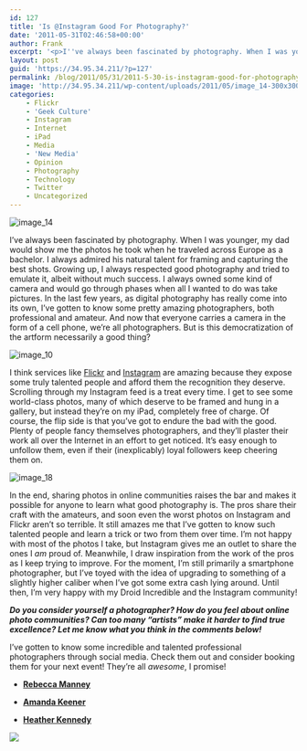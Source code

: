 ```yaml
---
id: 127
title: 'Is @Instagram Good For Photography?'
date: '2011-05-31T02:46:58+00:00'
author: Frank
excerpt: '<p>I''ve always been fascinated by photography. When I was younger, my dad would show me the photos he took when he traveled across Europe as a bachelor. I always admired his natural talent for framing and capturing the best shots. Growing up, I always respected good photography and tried to emulate it, albeit without much success. I always owned some kind of camera and would go through phases when all I wanted to do was take pictures. In the last few years, as digital photography has really come into its own, I''ve gotten to know some pretty amazing photographers, both professional and amateur. And now that everyone carries a camera in the form of a cell phone, we''re all photographers. But is this democratization of the artform necessarily a good thing?</p>'
layout: post
guid: 'https://34.95.34.211/?p=127'
permalink: /blog/2011/05/31/2011-5-30-is-instagram-good-for-photography-html/
image: 'http://34.95.34.211/wp-content/uploads/2011/05/image_14-300x300-1.jpg'
categories:
    - Flickr
    - 'Geek Culture'
    - Instagram
    - Internet
    - iPad
    - Media
    - 'New Media'
    - Opinion
    - Photography
    - Technology
    - Twitter
    - Uncategorized
---
```


![](http://s3.media.squarespace.com/production/1465610/17353535/wp-content/uploads/2011/05/image_14-300x300.jpg "image_14")

I’ve always been fascinated by photography. When I was younger, my dad would show me the photos he took when he traveled across Europe as a bachelor. I always admired his natural talent for framing and capturing the best shots. Growing up, I always respected good photography and tried to emulate it, albeit without much success. I always owned some kind of camera and would go through phases when all I wanted to do was take pictures. In the last few years, as digital photography has really come into its own, I’ve gotten to know some pretty amazing photographers, both professional and amateur. And now that everyone carries a camera in the form of a cell phone, we’re all photographers. But is this democratization of the artform necessarily a good thing?

![](http://s3.media.squarespace.com/production/1465610/17353535/wp-content/uploads/2011/05/image_10-300x300.jpg "image_10")

I think services like [Flickr](https://frank-emanuele.sqsp.com/config/flickr.com/photos/frankvemanuele) and [Instagram](http://instagr.am/) are amazing because they expose some truly talented people and afford them the recognition they deserve. Scrolling through my Instagram feed is a treat every time. I get to see some world-class photos, many of which deserve to be framed and hung in a gallery, but instead they’re on my iPad, completely free of charge. Of course, the flip side is that you’ve got to endure the bad with the good. Plenty of people fancy themselves photographers, and they’ll plaster their work all over the Internet in an effort to get noticed. It’s easy enough to unfollow them, even if their (inexplicably) loyal followers keep cheering them on.

![](http://s3.media.squarespace.com/production/1465610/17353535/wp-content/uploads/2011/05/image_18-300x300.jpg "image_18")

In the end, sharing photos in online communities raises the bar and makes it possible for anyone to learn what good photography is. The pros share their craft with the amateurs, and soon even the worst photos on Instagram and Flickr aren’t so terrible. It still amazes me that I’ve gotten to know such talented people and learn a trick or two from them over time. I’m not happy with most of the photos I take, but Instagram gives me an outlet to share the ones I *am* proud of. Meanwhile, I draw inspiration from the work of the pros as I keep trying to improve. For the moment, I’m still primarily a smartphone photographer, but I’ve toyed with the idea of upgrading to something of a slightly higher caliber when I’ve got some extra cash lying around. Until then, I’m very happy with my Droid Incredible and the Instagram community!

***Do you consider yourself a photographer? How do you feel about online photo communities? Can too many “artists” make it harder to find true excellence? Let me know what you think in the comments below!***

I’ve gotten to know some incredible and talented professional photographers through social media. Check them out and consider booking them for your next event! They’re all *awesome*, I promise!

- **[Rebecca Manney](http://www.rebeccamanneyphotography.com/)**

- **[Amanda Keener](http://www.amandakeener.com/)**

- **[Heather Kennedy](http://heathermkennedy.carbonmade.com/)**

![](http://img.zemanta.com/pixy.gif?x-id=c44a8c1e-d59d-4cb7-9fc7-2e91bfb7b0a1)
